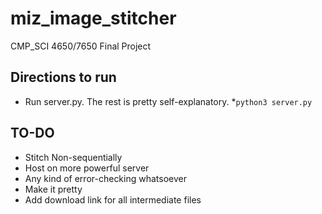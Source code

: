 # miz_image_stitcher
CMP_SCI 4650/7650 Final Project

## Directions to run
* Run server.py. The rest is pretty self-explanatory. 
  *```python3 server.py```

## TO-DO
* Stitch Non-sequentially
* Host on more powerful server
* Any kind of error-checking whatsoever
* Make it pretty
* Add download link for all intermediate files 
